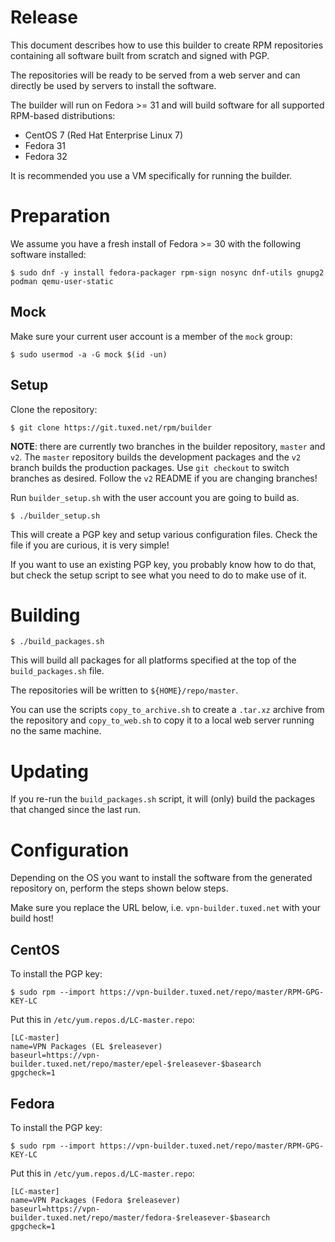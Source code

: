 # Release

This document describes how to use this builder to create RPM repositories 
containing all software built from scratch and signed with PGP.

The repositories will be ready to be served from a web server and can directly 
be used by servers to install the software.

The builder will run on Fedora >= 31 and will build software for all supported
RPM-based distributions:

* CentOS 7 (Red Hat Enterprise Linux 7)
* Fedora 31
* Fedora 32

It is recommended you use a VM specifically for running the builder.

# Preparation

We assume you have a fresh install of Fedora >= 30 with the following software 
installed:

    $ sudo dnf -y install fedora-packager rpm-sign nosync dnf-utils gnupg2 podman qemu-user-static

## Mock

Make sure your current user account is a member of the `mock` group:

    $ sudo usermod -a -G mock $(id -un)

## Setup

Clone the repository:

	$ git clone https://git.tuxed.net/rpm/builder

**NOTE**: there are currently two branches in the builder repository, `master` 
and `v2`. The `master` repository builds the development packages and the `v2`
branch builds the production packages. Use `git checkout` to switch branches
as desired. Follow the `v2` README if you are changing branches!

Run `builder_setup.sh` with the user account you are going to 
build as.

	$ ./builder_setup.sh
	
This will create a PGP key and setup various configuration files. Check 
the file if you are curious, it is very simple!

If you want to use an existing PGP key, you probably know how to do that, but
check the setup script to see what you need to do to make use of it.

# Building

	$ ./build_packages.sh

This will build all packages for all platforms specified at the top of 
the `build_packages.sh` file.

The repositories will be written to `${HOME}/repo/master`.

You can use the scripts `copy_to_archive.sh` to create a `.tar.xz` archive
from the repository and `copy_to_web.sh` to copy it to a local web server
running no the same machine.

# Updating

If you re-run the `build_packages.sh` script, it will (only) build the packages
that changed since the last run.

# Configuration

Depending on the OS you want to install the software from the generated
repository on, perform the steps shown below steps.

Make sure you replace the URL below, i.e. `vpn-builder.tuxed.net` with your 
build host!

## CentOS

To install the PGP key:

	$ sudo rpm --import https://vpn-builder.tuxed.net/repo/master/RPM-GPG-KEY-LC

Put this in `/etc/yum.repos.d/LC-master.repo`:

    [LC-master]
    name=VPN Packages (EL $releasever)
    baseurl=https://vpn-builder.tuxed.net/repo/master/epel-$releasever-$basearch
    gpgcheck=1

## Fedora

To install the PGP key:

	$ sudo rpm --import https://vpn-builder.tuxed.net/repo/master/RPM-GPG-KEY-LC

Put this in `/etc/yum.repos.d/LC-master.repo`:

    [LC-master]
    name=VPN Packages (Fedora $releasever) 
    baseurl=https://vpn-builder.tuxed.net/repo/master/fedora-$releasever-$basearch
    gpgcheck=1
